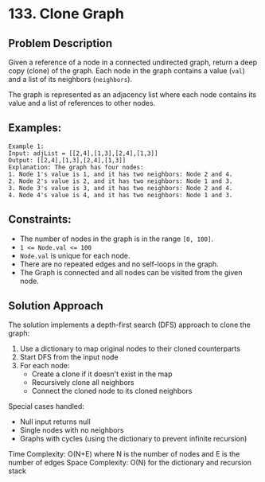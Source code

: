 # 133. Clone Graph

## Problem Description
Given a reference of a node in a connected undirected graph, return a deep copy (clone) of the graph. Each node in the graph contains a value (`val`) and a list of its neighbors (`neighbors`).

The graph is represented as an adjacency list where each node contains its value and a list of references to other nodes.

## Examples:
```
Example 1:
Input: adjList = [[2,4],[1,3],[2,4],[1,3]]
Output: [[2,4],[1,3],[2,4],[1,3]]
Explanation: The graph has four nodes:
1. Node 1's value is 1, and it has two neighbors: Node 2 and 4.
2. Node 2's value is 2, and it has two neighbors: Node 1 and 3.
3. Node 3's value is 3, and it has two neighbors: Node 2 and 4.
4. Node 4's value is 4, and it has two neighbors: Node 1 and 3.
```

## Constraints:
- The number of nodes in the graph is in the range `[0, 100]`.
- `1 <= Node.val <= 100`
- `Node.val` is unique for each node.
- There are no repeated edges and no self-loops in the graph.
- The Graph is connected and all nodes can be visited from the given node.

## Solution Approach
The solution implements a depth-first search (DFS) approach to clone the graph:

1. Use a dictionary to map original nodes to their cloned counterparts
2. Start DFS from the input node
3. For each node:
   - Create a clone if it doesn't exist in the map
   - Recursively clone all neighbors
   - Connect the cloned node to its cloned neighbors

Special cases handled:
- Null input returns null
- Single nodes with no neighbors
- Graphs with cycles (using the dictionary to prevent infinite recursion)

Time Complexity: O(N+E) where N is the number of nodes and E is the number of edges
Space Complexity: O(N) for the dictionary and recursion stack